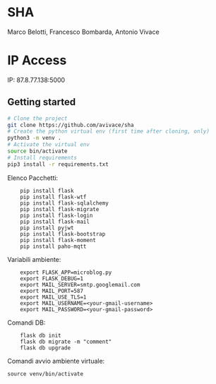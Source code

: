 # SHA

Marco Belotti, Francesco Bombarda, Antonio Vivace

# IP Access

IP: 87.8.77.138:5000

## Getting started

```bash
# Clone the project
git clone https://github.com/avivace/sha
# Create the python virtual env (first time after cloning, only)
python3 -m venv .
# Activate the virtual env
source bin/activate
# Install requirements
pip3 install -r requirements.txt
```


Elenco Pacchetti:

```
	pip install flask
	pip install flask-wtf
	pip install flask-sqlalchemy
	pip install flask-migrate
	pip install flask-login
	pip install flask-mail
	pip install pyjwt
	pip install flask-bootstrap
	pip install flask-moment
	pip install paho-mqtt
```

Variabili ambiente:

```
	export FLASK_APP=microblog.py
	export FLASK_DEBUG=1
	export MAIL_SERVER=smtp.googlemail.com
	export MAIL_PORT=587
	export MAIL_USE_TLS=1
	export MAIL_USERNAME=<your-gmail-username>
	export MAIL_PASSWORD=<your-gmail-password>
```

Comandi DB:

```
	flask db init
	flask db migrate -m "comment"
	flask db upgrade
```	

Comandi avvio ambiente virtuale:

```
source venv/bin/activate
```
